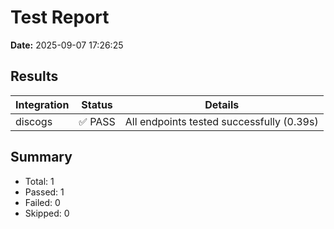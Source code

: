 # Test Report

**Date:** 2025-09-07 17:26:25

## Results

| Integration | Status | Details |
|------------|--------|----------|
| discogs | ✅ PASS | All endpoints tested successfully (0.39s) |

## Summary
- Total: 1
- Passed: 1
- Failed: 0
- Skipped: 0
